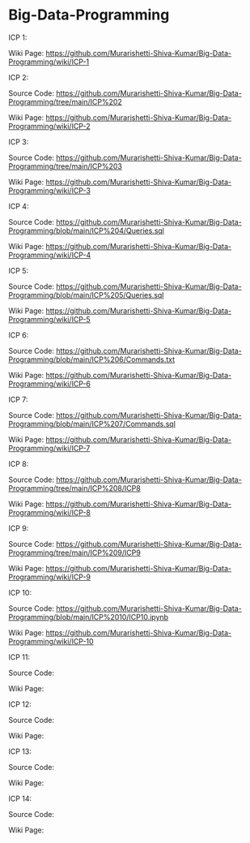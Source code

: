 # Big-Data-Programming

ICP 1:

Wiki Page: https://github.com/Murarishetti-Shiva-Kumar/Big-Data-Programming/wiki/ICP-1

ICP 2:

Source Code: https://github.com/Murarishetti-Shiva-Kumar/Big-Data-Programming/tree/main/ICP%202

Wiki Page: https://github.com/Murarishetti-Shiva-Kumar/Big-Data-Programming/wiki/ICP-2

ICP 3:

Source Code: https://github.com/Murarishetti-Shiva-Kumar/Big-Data-Programming/tree/main/ICP%203

Wiki Page: https://github.com/Murarishetti-Shiva-Kumar/Big-Data-Programming/wiki/ICP-3

ICP 4:

Source Code: https://github.com/Murarishetti-Shiva-Kumar/Big-Data-Programming/blob/main/ICP%204/Queries.sql

Wiki Page: https://github.com/Murarishetti-Shiva-Kumar/Big-Data-Programming/wiki/ICP-4

ICP 5: 

Source Code: https://github.com/Murarishetti-Shiva-Kumar/Big-Data-Programming/blob/main/ICP%205/Queries.sql

Wiki Page: https://github.com/Murarishetti-Shiva-Kumar/Big-Data-Programming/wiki/ICP-5

ICP 6:

Source Code: https://github.com/Murarishetti-Shiva-Kumar/Big-Data-Programming/blob/main/ICP%206/Commands.txt

Wiki Page: https://github.com/Murarishetti-Shiva-Kumar/Big-Data-Programming/wiki/ICP-6 

ICP 7:

Source Code: https://github.com/Murarishetti-Shiva-Kumar/Big-Data-Programming/blob/main/ICP%207/Commands.sql

Wiki Page: https://github.com/Murarishetti-Shiva-Kumar/Big-Data-Programming/wiki/ICP-7

ICP 8:

Source Code: https://github.com/Murarishetti-Shiva-Kumar/Big-Data-Programming/tree/main/ICP%208/ICP8

Wiki Page: https://github.com/Murarishetti-Shiva-Kumar/Big-Data-Programming/wiki/ICP-8

ICP 9:

Source Code: https://github.com/Murarishetti-Shiva-Kumar/Big-Data-Programming/tree/main/ICP%209/ICP9

Wiki Page: https://github.com/Murarishetti-Shiva-Kumar/Big-Data-Programming/wiki/ICP-9

ICP 10:

Source Code: https://github.com/Murarishetti-Shiva-Kumar/Big-Data-Programming/blob/main/ICP%2010/ICP10.ipynb

Wiki Page: https://github.com/Murarishetti-Shiva-Kumar/Big-Data-Programming/wiki/ICP-10

ICP 11:

Source Code:

Wiki Page: 

ICP 12:

Source Code:

Wiki Page: 

ICP 13:

Source Code:

Wiki Page: 

ICP 14:

Source Code:

Wiki Page: 
